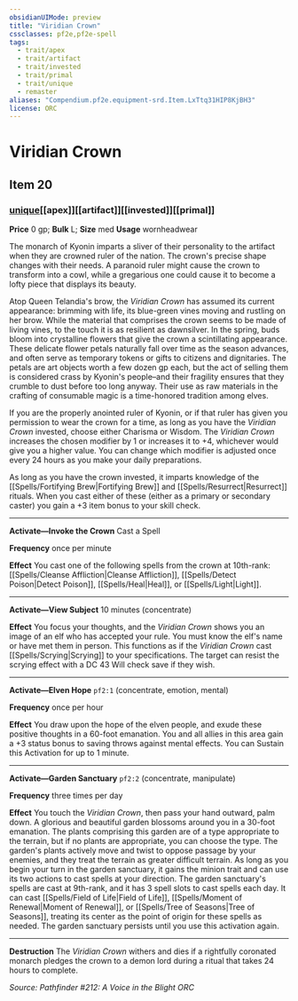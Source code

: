 ```yaml
---
obsidianUIMode: preview
title: "Viridian Crown"
cssclasses: pf2e,pf2e-spell
tags:
  - trait/apex
  - trait/artifact
  - trait/invested
  - trait/primal
  - trait/unique
  - remaster
aliases: "Compendium.pf2e.equipment-srd.Item.LxTtq31HIP8KjBH3"
license: ORC
---
```

# Viridian Crown
## Item 20
### [unique](unique "Unique Rarity Trait")[[apex]][[artifact]][[invested]][[primal]]


**Price** 0 gp; 
**Bulk** L; **Size** med
**Usage** wornheadwear

The monarch of Kyonin imparts a sliver of their personality to the artifact when they are crowned ruler of the nation. The crown's precise shape changes with their needs. A paranoid ruler might cause the crown to transform into a cowl, while a gregarious one could cause it to become a lofty piece that displays its beauty.

Atop Queen Telandia's brow, the _Viridian Crown_ has assumed its current appearance: brimming with life, its blue-green vines moving and rustling on her brow. While the material that comprises the crown seems to be made of living vines, to the touch it is as resilient as dawnsilver. In the spring, buds bloom into crystalline flowers that give the crown a scintillating appearance. These delicate flower petals naturally fall over time as the season advances, and often serve as temporary tokens or gifts to citizens and dignitaries. The petals are art objects worth a few dozen gp each, but the act of selling them is considered crass by Kyonin's people–and their fragility ensures that they crumble to dust before too long anyway. Their use as raw materials in the crafting of consumable magic is a time-honored tradition among elves.

If you are the properly anointed ruler of Kyonin, or if that ruler has given you permission to wear the crown for a time, as long as you have the _Viridian Crown_ invested, choose either Charisma or Wisdom. The _Viridian Crown_ increases the chosen modifier by 1 or increases it to +4, whichever would give you a higher value. You can change which modifier is adjusted once every 24 hours as you make your daily preparations.

As long as you have the crown invested, it imparts knowledge of the [[Spells/Fortifying Brew|Fortifying Brew]] and [[Spells/Resurrect|Resurrect]] rituals. When you cast either of these (either as a primary or secondary caster) you gain a +3 item bonus to your skill check.

* * *

**Activate—Invoke the Crown** Cast a Spell

**Frequency** once per minute

**Effect** You cast one of the following spells from the crown at 10th-rank: [[Spells/Cleanse Affliction|Cleanse Affliction]], [[Spells/Detect Poison|Detect Poison]], [[Spells/Heal|Heal]], or [[Spells/Light|Light]].

* * *

**Activate—View Subject** 10 minutes (concentrate)

**Effect** You focus your thoughts, and the _Viridian Crown_ shows you an image of an elf who has accepted your rule. You must know the elf's name or have met them in person. This functions as if the _Viridian Crown_ cast [[Spells/Scrying|Scrying]] to your specifications. The target can resist the scrying effect with a DC 43 Will check save if they wish.

* * *

**Activate—Elven Hope** `pf2:1` (concentrate, emotion, mental)

**Frequency** once per hour

**Effect** You draw upon the hope of the elven people, and exude these positive thoughts in a 60-foot emanation. You and all allies in this area gain a +3 status bonus to saving throws against mental effects. You can Sustain this Activation for up to 1 minute.

* * *

**Activate—Garden Sanctuary** `pf2:2` (concentrate, manipulate)

**Frequency** three times per day

**Effect** You touch the _Viridian Crown_, then pass your hand outward, palm down. A glorious and beautiful garden blossoms around you in a 30-foot emanation. The plants comprising this garden are of a type appropriate to the terrain, but if no plants are appropriate, you can choose the type. The garden's plants actively move and twist to oppose passage by your enemies, and they treat the terrain as greater difficult terrain. As long as you begin your turn in the garden sanctuary, it gains the minion trait and can use its two actions to cast spells at your direction. The garden sanctuary's spells are cast at 9th-rank, and it has 3 spell slots to cast spells each day. It can cast [[Spells/Field of Life|Field of Life]], [[Spells/Moment of Renewal|Moment of Renewal]], or [[Spells/Tree of Seasons|Tree of Seasons]], treating its center as the point of origin for these spells as needed. The garden sanctuary persists until you use this activation again.

* * *

**Destruction** The _Viridian Crown_ withers and dies if a rightfully coronated monarch pledges the crown to a demon lord during a ritual that takes 24 hours to complete.

*Source: Pathfinder #212: A Voice in the Blight*
*ORC*